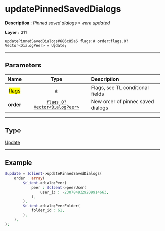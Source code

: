 # updatePinnedSavedDialogs

**Description** : *Pinned saved dialogs &raquo; were updated*

**Layer** : 211

```tl
updatePinnedSavedDialogs#686c85a6 flags:# order:flags.0?Vector<DialogPeer> = Update;
```

---

## Parameters

| Name | Type | Description |
| :---: | :---: | :--- |
| <mark>flags</mark> | [`#`](type/#) | Flags, see TL conditional fields |
| **order** | [`flags.0?Vector<DialogPeer>`](type/DialogPeer) | New order of pinned saved dialogs |

---

## Type

[Update](type/Update)

---

## Example

```php
$update = $client->updatePinnedSavedDialogs(
	order : array(
		$client->dialogPeer(
			peer : $client->peerUser(
				user_id : -2307849329209914663,
			),
		),
		$client->dialogPeerFolder(
			folder_id : 61,
		),
	),
);
```